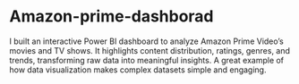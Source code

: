# Amazon-prime-dashborad
I built an interactive Power BI dashboard to analyze Amazon Prime Video’s movies and TV shows. It highlights content distribution, ratings, genres, and trends, transforming raw data into meaningful insights. A great example of how data visualization makes complex datasets simple and engaging.
